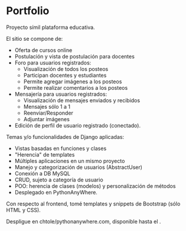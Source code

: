 # Portfolio
Proyecto símil plataforma educativa.

El sitio se compone de:
* Oferta de cursos online
* Postulación y vista de postulación para docentes
* Foro para usuarios registrados:
    - Visualización de todos los posteos
    - Participan docentes y estudiantes
    - Permite agregar imágenes a los posteos
    - Permite realizar comentarios a los posteos
* Mensajería para usuarios registrados:
    - Visualización de mensajes enviados y recibidos
    - Mensajes sólo 1 a 1
    - Reenviar/Responder
    - Adjuntar imágenes
* Edición de perfil de usuario registrado (conectado).

Temas y/o funcionalidades de Django aplicadas:
* Vistas basadas en funciones y clases
* "Herencia" de templates
* Múltiples aplicaciones en un mismo proyecto
* Manejo y categorización de usuarios (AbstractUser)
* Conexión a DB MySQL
* CRUD, sujeto a categoría de usuario
* POO: herencia de clases (modelos) y personalización de métodos
* Desplegado en PythonAnyWhere.

Con respecto al frontend, tomé templates y snippets de Bootstrap (sólo HTML y CSS).

Despligue en chtole/pythonanywhere.com, disponible hasta el .